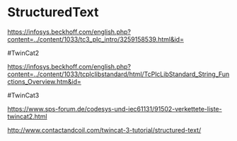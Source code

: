 # StructuredText

https://infosys.beckhoff.com/english.php?content=../content/1033/tc3_plc_intro/3259158539.html&id=


#TwinCat2

https://infosys.beckhoff.com/english.php?content=../content/1033/tcplclibstandard/html/TcPlcLibStandard_String_Functions_Overview.htm&id=


#TwinCat3

https://www.sps-forum.de/codesys-und-iec61131/91502-verkettete-liste-twincat2.html

http://www.contactandcoil.com/twincat-3-tutorial/structured-text/

